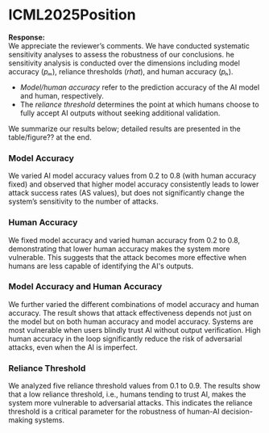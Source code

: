 # ICML2025Position
**Response:**  
We appreciate the reviewer’s comments. We have conducted systematic sensitivity analyses to assess the robustness of our conclusions. he sensitivity analysis is conducted over the dimensions including model accuracy (*pₘ*), reliance thresholds (*rhat*), and human accuracy (*pₕ*). 

- *Model/human accuracy* refer to the prediction accuracy of the AI model and human, respectively.  
- The *reliance threshold* determines the point at which humans choose to fully accept AI outputs without seeking additional validation.

We summarize our results below; detailed results are presented in the table/figure?? at the end.

### Model Accuracy  
We varied AI model accuracy values from 0.2 to 0.8 (with human accuracy fixed) and observed that higher model accuracy consistently leads to lower attack success rates (AS values), but does not significantly change the system’s sensitivity to the number of attacks.

### Human Accuracy  
We fixed model accuracy and varied human accuracy from 0.2 to 0.8, demonstrating that lower human accuracy makes the system more vulnerable. This suggests that the attack becomes more effective when humans are less capable of identifying the AI's outputs.

### Model Accuracy and Human Accuracy  
We further varied the different combinations of model accuracy and human accuracy. The result shows that attack effectiveness depends not just on the model but on both human accuracy and model accuracy. Systems are most vulnerable when users blindly trust AI without output verification. High human accuracy in the loop significantly reduce the risk of adversarial attacks, even when the AI is imperfect.

### Reliance Threshold  
We analyzed five reliance threshold values from 0.1 to 0.9. The results show that a low reliance threshold, i.e., humans tending to trust AI, makes the system more vulnerable to adversarial attacks. This indicates the reliance threshold is a critical parameter for the robustness of human-AI decision-making systems.


